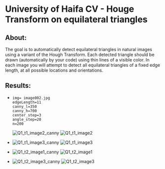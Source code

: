 # University of Haifa CV - Houge Transform on equilateral triangles
## About:
The goal is to automatically detect equilateral triangles in natural images using a variant of the Hough Transform. Each detected triangle should be drawn (automatically by your code) using thin lines of a visible color. In each image you will attempt to detect all equilateral triangles of a fixed edge length, at all possible locations and orientations.

## Results:
- ```
  img= image002.jpg
  edgeLength=11
  canny_l=350 
  canny_h=700 
  center_step=3
  angle_step=20
  n=200
  ```
  ![Q1_t1_image2_canny](./outputs/Q1_t1_image2_canny.png?raw=true)
  ![Q1_t1_image2](./outputs/Q1_t1_image2.png?raw=true)
  
- ![Q1_t1_image3_canny](./outputs/Q1_t1_image3_canny.png?raw=true)
  ![Q1_t1_image3](./outputs/Q1_t1_image3.png?raw=true)
  
- ![Q1_t2_image1_canny](./outputs/Q1_t2_image1_canny.png?raw=true)
  ![Q1_t2_image1](./outputs/Q1_t2_image1.png?raw=true)
  
- ![Q1_t2_image3_canny](./outputs/Q1_t2_image3_canny.png?raw=true)
  ![Q1_t2_image3](./outputs/Q1_t2_image3.png?raw=true)
